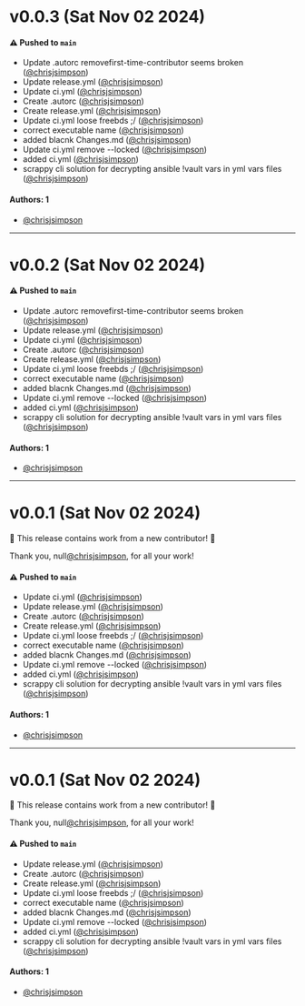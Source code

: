 # v0.0.3 (Sat Nov 02 2024)

#### ⚠️ Pushed to `main`

- Update .autorc removefirst-time-contributor seems broken ([@chrisjsimpson](https://github.com/chrisjsimpson))
- Update release.yml ([@chrisjsimpson](https://github.com/chrisjsimpson))
- Update ci.yml ([@chrisjsimpson](https://github.com/chrisjsimpson))
- Create .autorc ([@chrisjsimpson](https://github.com/chrisjsimpson))
- Create release.yml ([@chrisjsimpson](https://github.com/chrisjsimpson))
- Update ci.yml loose freebds ;/ ([@chrisjsimpson](https://github.com/chrisjsimpson))
- correct executable name ([@chrisjsimpson](https://github.com/chrisjsimpson))
- added blacnk Changes.md ([@chrisjsimpson](https://github.com/chrisjsimpson))
- Update ci.yml remove --locked ([@chrisjsimpson](https://github.com/chrisjsimpson))
- added ci.yml ([@chrisjsimpson](https://github.com/chrisjsimpson))
- scrappy cli solution for decrypting ansible !vault vars in yml vars files ([@chrisjsimpson](https://github.com/chrisjsimpson))

#### Authors: 1

- [@chrisjsimpson](https://github.com/chrisjsimpson)

---

# v0.0.2 (Sat Nov 02 2024)

#### ⚠️ Pushed to `main`

- Update .autorc removefirst-time-contributor seems broken ([@chrisjsimpson](https://github.com/chrisjsimpson))
- Update release.yml ([@chrisjsimpson](https://github.com/chrisjsimpson))
- Update ci.yml ([@chrisjsimpson](https://github.com/chrisjsimpson))
- Create .autorc ([@chrisjsimpson](https://github.com/chrisjsimpson))
- Create release.yml ([@chrisjsimpson](https://github.com/chrisjsimpson))
- Update ci.yml loose freebds ;/ ([@chrisjsimpson](https://github.com/chrisjsimpson))
- correct executable name ([@chrisjsimpson](https://github.com/chrisjsimpson))
- added blacnk Changes.md ([@chrisjsimpson](https://github.com/chrisjsimpson))
- Update ci.yml remove --locked ([@chrisjsimpson](https://github.com/chrisjsimpson))
- added ci.yml ([@chrisjsimpson](https://github.com/chrisjsimpson))
- scrappy cli solution for decrypting ansible !vault vars in yml vars files ([@chrisjsimpson](https://github.com/chrisjsimpson))

#### Authors: 1

- [@chrisjsimpson](https://github.com/chrisjsimpson)

---

# v0.0.1 (Sat Nov 02 2024)

:tada: This release contains work from a new contributor! :tada:

Thank you, null[@chrisjsimpson](https://github.com/chrisjsimpson), for all your work!

#### ⚠️ Pushed to `main`

- Update ci.yml ([@chrisjsimpson](https://github.com/chrisjsimpson))
- Update release.yml ([@chrisjsimpson](https://github.com/chrisjsimpson))
- Create .autorc ([@chrisjsimpson](https://github.com/chrisjsimpson))
- Create release.yml ([@chrisjsimpson](https://github.com/chrisjsimpson))
- Update ci.yml loose freebds ;/ ([@chrisjsimpson](https://github.com/chrisjsimpson))
- correct executable name ([@chrisjsimpson](https://github.com/chrisjsimpson))
- added blacnk Changes.md ([@chrisjsimpson](https://github.com/chrisjsimpson))
- Update ci.yml remove --locked ([@chrisjsimpson](https://github.com/chrisjsimpson))
- added ci.yml ([@chrisjsimpson](https://github.com/chrisjsimpson))
- scrappy cli solution for decrypting ansible !vault vars in yml vars files ([@chrisjsimpson](https://github.com/chrisjsimpson))

#### Authors: 1

- [@chrisjsimpson](https://github.com/chrisjsimpson)

---

# v0.0.1 (Sat Nov 02 2024)

:tada: This release contains work from a new contributor! :tada:

Thank you, null[@chrisjsimpson](https://github.com/chrisjsimpson), for all your work!

#### ⚠️ Pushed to `main`

- Update release.yml ([@chrisjsimpson](https://github.com/chrisjsimpson))
- Create .autorc ([@chrisjsimpson](https://github.com/chrisjsimpson))
- Create release.yml ([@chrisjsimpson](https://github.com/chrisjsimpson))
- Update ci.yml loose freebds ;/ ([@chrisjsimpson](https://github.com/chrisjsimpson))
- correct executable name ([@chrisjsimpson](https://github.com/chrisjsimpson))
- added blacnk Changes.md ([@chrisjsimpson](https://github.com/chrisjsimpson))
- Update ci.yml remove --locked ([@chrisjsimpson](https://github.com/chrisjsimpson))
- added ci.yml ([@chrisjsimpson](https://github.com/chrisjsimpson))
- scrappy cli solution for decrypting ansible !vault vars in yml vars files ([@chrisjsimpson](https://github.com/chrisjsimpson))

#### Authors: 1

- [@chrisjsimpson](https://github.com/chrisjsimpson)
